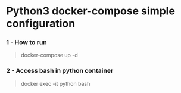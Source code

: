 # Python3 docker-compose simple configuration

### 1 - How to run

> docker-compose up -d

### 2 - Access bash in python container

> docker exec -it python bash
